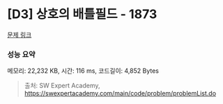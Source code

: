 # [D3] 상호의 배틀필드 - 1873 

[문제 링크](https://swexpertacademy.com/main/code/problem/problemDetail.do?contestProbId=AV5LyE7KD2ADFAXc) 

### 성능 요약

메모리: 22,232 KB, 시간: 116 ms, 코드길이: 4,852 Bytes



> 출처: SW Expert Academy, https://swexpertacademy.com/main/code/problem/problemList.do